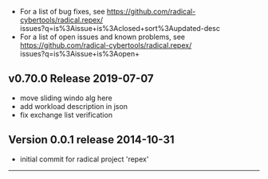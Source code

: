 
  - For a list of bug fixes, see
    https://github.com/radical-cybertools/radical.repex/ \
            issues?q=is%3Aissue+is%3Aclosed+sort%3Aupdated-desc
  - For a list of open issues and known problems, see
    https://github.com/radical-cybertools/radical.repex/ \
            issues?q=is%3Aissue+is%3Aopen+


v0.70.0 Release                                                       2019-07-07
--------------------------------------------------------------------------------

  -  move sliding windo alg here
  -  add workload description in json
  -  fix exchange list verification


Version 0.0.1 release                                                 2014-10-31
--------------------------------------------------------------------------------

  -  initial commit for radical project 'repex'


--------------------------------------------------------------------------------

